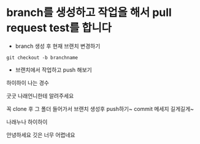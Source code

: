 # branch를 생성하고 작업을 해서 pull request test를 합니다

- branch 생성 후 현재 브랜치 변경하기

```
git checkout -b branchname
```

- 브랜치에서 작업하고 push 해보기

하이하이
나는 경수

굿굿 나래언니한테 알려주세요

꼭 clone 후 그 폴더 들어가서 브랜치 생성후 push하기~ commit 메세지 길게길게~

나래누나 하이하이

안녕하세요 깃은 너무 어렵네요